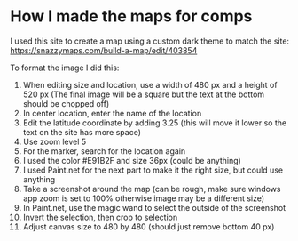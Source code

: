 # How I made the maps for comps

I used this site to create a map using a custom dark theme to match the site: https://snazzymaps.com/build-a-map/edit/403854  

To format the image I did this:  
1. When editing size and location, use a width of 480 px and a height of 520 px (The final image will be a square but the text at the bottom should be chopped off)
2. In center location, enter the name of the location
5. Edit the latitude coordinate by adding 3.25 (this will move it lower so the text on the site has more space)
3. Use zoom level 5
4. For the marker, search for the location again
6. I used the color #E91B2F and size 36px (could be anything)
7. I used Paint.net for the next part to make it the right size, but could use anything
8. Take a screenshot around the map (can be rough, make sure windows app zoom is set to 100% otherwise image may be a different size)
9. In Paint.net, use the magic wand to select the outside of the screenshot
10. Invert the selection, then crop to selection
11. Adjust canvas size to 480 by 480 (should just remove bottom 40 px)